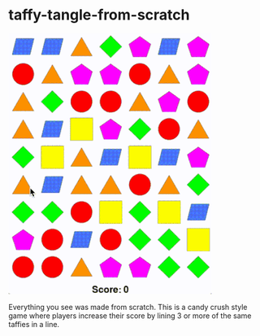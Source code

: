 # taffy-tangle-from-scratch

![](taffy-tangle-clip.gif)

Everything you see was made from scratch. This is a candy crush style game where players increase their score by lining 3 or more of the same taffies in a line.

